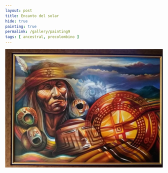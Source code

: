 ```yaml
---
layout: post
title: Encanto del solar
hide: true
painting: true
permalink: /gallery/painting9
tags: [ ancestral, precolombino ]
---
```


![Encanto del solar](/assets/img/paintings/drawing_9.jpeg)
